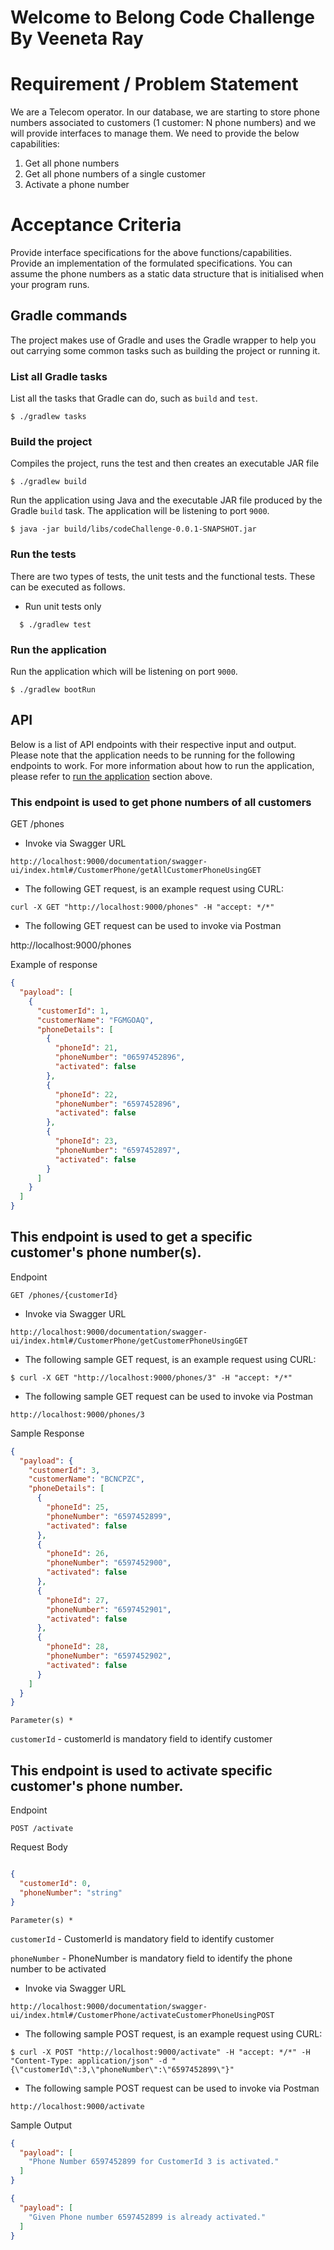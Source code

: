 # Welcome to Belong Code Challenge By Veeneta Ray


# Requirement / Problem Statement
We are a Telecom operator. In our database, we are starting to store phone numbers associated to customers (1 customer: N phone numbers) and we will provide interfaces to manage them.
We need to provide the below capabilities:

1. Get all phone numbers
2. Get all phone numbers of a single customer
3. Activate a phone number

# Acceptance Criteria

Provide interface specifications for the above functions/capabilities.
Provide an implementation of the formulated specifications.
You can assume the phone numbers as a static data structure that is initialised when your program runs.

 
## Gradle commands

The project makes use of Gradle and uses the Gradle wrapper to help you out carrying some common tasks such as building the project or running it.

### List all Gradle tasks

List all the tasks that Gradle can do, such as `build` and `test`.

```console
$ ./gradlew tasks
```

### Build the project

Compiles the project, runs the test and then creates an executable JAR file

```console
$ ./gradlew build
```

Run the application using Java and the executable JAR file produced by the Gradle `build` task. The application will be
listening to port `9000`.

```console
$ java -jar build/libs/codeChallenge-0.0.1-SNAPSHOT.jar
```

### Run the tests

There are two types of tests, the unit tests and the functional tests. These can be executed as follows.

- Run unit tests only

```console
  $ ./gradlew test
  ```

### Run the application

Run the application which will be listening on port `9000`.

```console
$ ./gradlew bootRun
```

## API

Below is a list of API endpoints with their respective input and output. Please note that the application needs to be
running for the following endpoints to work. For more information about how to run the application, please refer
to [run the application](#run-the-application) section above.

### This endpoint is used to get phone numbers of all customers

GET /phones

* Invoke via Swagger URL

```console
http://localhost:9000/documentation/swagger-ui/index.html#/CustomerPhone/getAllCustomerPhoneUsingGET
```


* The following GET request, is an example request using CURL:

```console
curl -X GET "http://localhost:9000/phones" -H "accept: */*"
```

* The following GET request can be used to invoke via Postman

http://localhost:9000/phones


Example of response

```json
{
  "payload": [
    {
      "customerId": 1,
      "customerName": "FGMGOAQ",
      "phoneDetails": [
        {
          "phoneId": 21,
          "phoneNumber": "06597452896",
          "activated": false
        },
        {
          "phoneId": 22,
          "phoneNumber": "6597452896",
          "activated": false
        },
        {
          "phoneId": 23,
          "phoneNumber": "6597452897",
          "activated": false
        }
      ]
    }
  ]
}
```

## This endpoint is used to get a specific customer's phone number(s).

Endpoint

```text
GET /phones/{customerId} 
```

* Invoke via Swagger URL

```text
http://localhost:9000/documentation/swagger-ui/index.html#/CustomerPhone/getCustomerPhoneUsingGET
```

* The following sample GET request, is an example request using CURL:

```console
$ curl -X GET "http://localhost:9000/phones/3" -H "accept: */*"
```

* The following sample GET request can be used to invoke via Postman

```console
http://localhost:9000/phones/3
```

Sample Response

```json
{
  "payload": {
    "customerId": 3,
    "customerName": "BCNCPZC",
    "phoneDetails": [
      {
        "phoneId": 25,
        "phoneNumber": "6597452899",
        "activated": false
      },
      {
        "phoneId": 26,
        "phoneNumber": "6597452900",
        "activated": false
      },
      {
        "phoneId": 27,
        "phoneNumber": "6597452901",
        "activated": false
      },
      {
        "phoneId": 28,
        "phoneNumber": "6597452902",
        "activated": false
      }
    ]
  }
}
```

`Parameter(s) *`

`customerId` - customerId is mandatory field to identify customer



## This endpoint is used to activate specific customer's phone number.

Endpoint

```text
POST /activate
```

Request Body

```json

{
  "customerId": 0,
  "phoneNumber": "string"
}
```

`Parameter(s) *`

`customerId` - CustomerId is mandatory field to identify customer

`phoneNumber` - PhoneNumber is mandatory field to identify the phone number to be activated

* Invoke via Swagger URL

```console
http://localhost:9000/documentation/swagger-ui/index.html#/CustomerPhone/activateCustomerPhoneUsingPOST
```

* The following sample POST request, is an example request using CURL:

```console
$ curl -X POST "http://localhost:9000/activate" -H "accept: */*" -H "Content-Type: application/json" -d "{\"customerId\":3,\"phoneNumber\":\"6597452899\"}"
```

* The following sample POST request can be used to invoke via Postman

```console
http://localhost:9000/activate
```

Sample Output

```json
{
  "payload": [
    "Phone Number 6597452899 for CustomerId 3 is activated."
  ]
}
```

```json
{
  "payload": [
    "Given Phone number 6597452899 is already activated."
  ]
}
```

 
